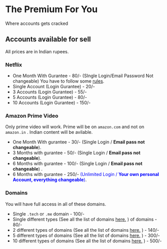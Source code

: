 # The Premium For You 
Where accounts gets cracked
## Accounts available for sell
All prices are in Indian rupees.
### Netflix
* One Month With Gurantee - 80/- (SIngle Login/Email Password Not changeable) You have to follow some [rules](nf-rules.md).
* Single Account (Login Gurantee) - 20/- 
* 3 Accounts (Login Gurantee) - 55/- 
* 5 Accounts (Login Gurantee) - 80/-
* 10 Accounts (Login Gurantee) - 150/-
### Amazon Prime Video
Only prime video will work. Prime will be on `amazon.com` and not on `amazon.in` . Indian content will be avilable. 
* One Month With gurantee - 30/- (Single Login / **Email pass not changeable**).
* 3 Months with gurantee - 50/- (Single Login / **Email pass not changeable**).
* 6 Months with gurantee - 100/- (Single Login / **Email pass not changeable**) . 
* 6 Months with gurantee - 250/- <span style="color:blue">(Unlimited Login / **Your own personal Account, everything changeable**)</span>.
### Domains
You will have full access in all of these domains. 
* Single `.tech` or `.me` domain - 100/- 
* Single different types (See all the list of domains [here.](domain-list.md) ) of domains - 80/-
* 2 different types of domains (See all the list of domains [here.](domain-list.md) ) - 140/-
* 5 different types of domains (See all the list of domains [here.](domain-list.md) ) - 300/-
* 10 different types of domains (See all the list of domains [here.](domain-list.md) ) - 500/-
